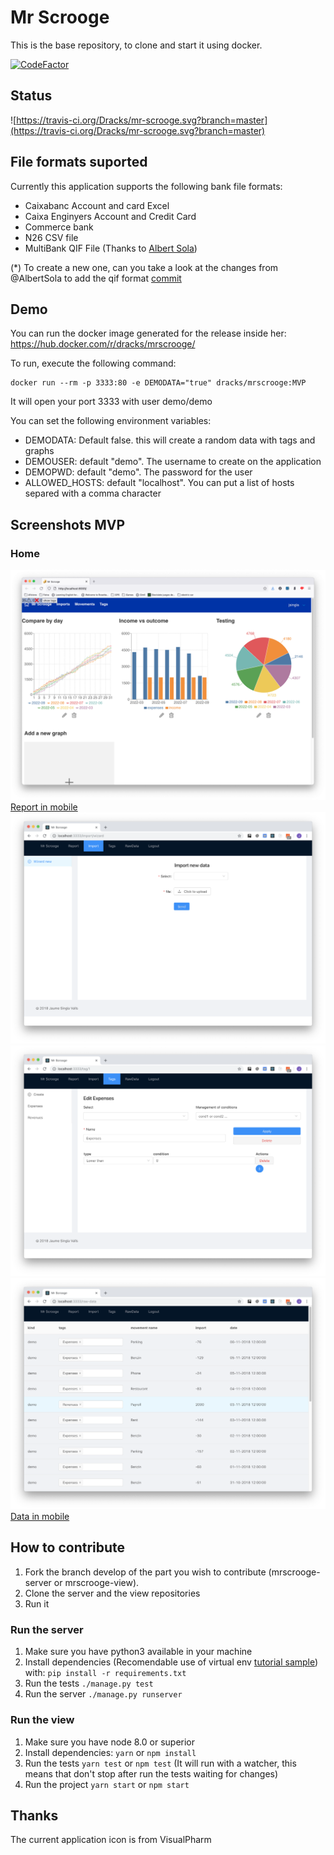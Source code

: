 # Mr Scrooge
This is the base repository, to clone and start it using docker.

[![CodeFactor](https://www.codefactor.io/repository/github/dracks/mr-scrooge/badge)](https://www.codefactor.io/repository/github/dracks/mr-scrooge)

## Status
![https://travis-ci.org/Dracks/mr-scrooge.svg?branch=master](https://travis-ci.org/Dracks/mr-scrooge.svg?branch=master)

## File formats suported
Currently this application supports the following bank file formats:

- Caixabanc Account and card Excel
- Caixa Enginyers Account and Credit Card
- Commerce bank
- N26 CSV file
- MultiBank QIF File (Thanks to [Albert Sola](https://github.com/albertsola/))

(*) To create a new one, can you take a look at the changes from @AlbertSola to add the qif format [commit](https://github.com/Dracks/mr-scrooge-server/commit/630d6bafe99ba6cbbe29a92959a6954726cdcb88)


## Demo
You can run the docker image generated for the release inside her:
https://hub.docker.com/r/dracks/mrscrooge/

To run, execute the following command:
```
docker run --rm -p 3333:80 -e DEMODATA="true" dracks/mrscrooge:MVP
```

It will open your port 3333 with user demo/demo

You can set the following environment variables:
- DEMODATA: Default false. this will create a random data with tags and graphs
- DEMOUSER: default "demo". The username to create on the application
- DEMOPWD: default "demo". The password for the user
- ALLOWED_HOSTS: default "localhost". You can put a list of hosts separed with a comma character

## Screenshots MVP
### Home
![Report in desktop](/docs/images/1-Desktop-Home.png)
[Report in mobile](/docs/images/1-Mobile-Home.png)
![Import in desktop](/docs/images/2-Desktop-Import.png)
![Tags in desktop](/docs/images/3-Desktop-Tags.png)
![Data in desktop](/docs/images/4-Desktop-Data.png)
[Data in mobile](/docs/images/4-Mobile-Data.png)

## How to contribute

1. Fork the branch develop of the part you wish to contribute (mrscrooge-server or mrscrooge-view).
2. Clone the server and the view repositories
3. Run it

### Run the server
1. Make sure you have python3 available in your machine
2. Install dependencies (Recomendable use of virtual env [tutorial sample](https://www.pythonforbeginners.com/basics/how-to-use-python-virtualenv)) with:
```pip install -r requirements.txt```
3. Run the tests
```./manage.py test```
4. Run the server
```./manage.py runserver```

### Run the view
1. Make sure you have node 8.0 or superior
2. Install dependencies:
```yarn```
or
```npm install ```
3. Run the tests ```yarn test``` or ```npm test``` (It will run with a watcher, this means that don't stop after run the tests waiting for changes)
4. Run the project ```yarn start``` or ```npm start```

## Thanks
The current application icon is from VisualPharm


